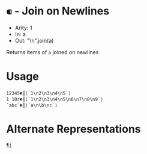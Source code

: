 # `⁌` - Join on Newlines

- Arity: 1
- In: a
- Out: "\\n".join(a)

Returns items of `a` joined on newlines

# Usage
```
12345⁌║⟨`1\n2\n3\n4\n5`⟩
1 10r⁌║⟨`1\n2\n3\n4\n5\n6\n7\n8\n9`⟩
`abc`⁌║⟨`a\n\b\nc`⟩
```

# Alternate Representations

```
¶j
```
